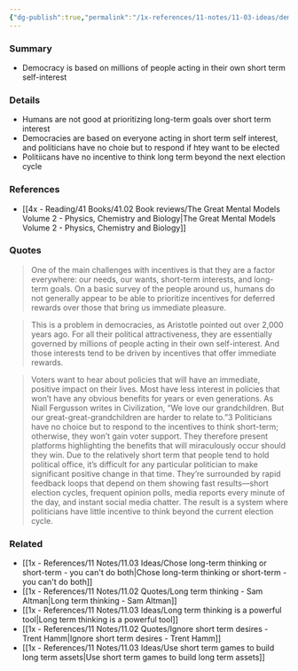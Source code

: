 ```yaml
---
{"dg-publish":true,"permalink":"/1x-references/11-notes/11-03-ideas/democracy-is-based-on-millions-of-people-acting-in-their-own-short-term-self-interest/","title":"Democracy is based on millions of people acting in their own short term self-interest","created":"2025-05-04T23:08:05.498+03:00","updated":"2025-06-08T21:22:46.155+03:00"}
---
```



### Summary
- Democracy is based on millions of people acting in their own short term self-interest

### Details
- Humans are not good at prioritizing long-term goals over short term interest
- Democracies are based on everyone acting in short term self interest, and politicians have no choie but to respond if htey want to be elected
- Politiicans have no incentive to think long term beyond the next election cycle

### References
- [[4x - Reading/41 Books/41.02 Book reviews/The Great Mental Models Volume 2 - Physics, Chemistry and Biology\|The Great Mental Models Volume 2 - Physics, Chemistry and Biology]]

### Quotes
> One of the main challenges with incentives is that they are a factor everywhere: our needs, our wants, short-term interests, and long-term goals. On a basic survey of the people around us, humans do not generally appear to be able to prioritize incentives for deferred rewards over those that bring us immediate pleasure.

> This is a problem in democracies, as Aristotle pointed out over 2,000 years ago. For all their political attractiveness, they are essentially governed by millions of people acting in their own self-interest. And those interests tend to be driven by incentives that offer immediate rewards.

>Voters want to hear about policies that will have an immediate, positive impact on their lives. Most have less interest in policies that won’t have any obvious benefits for years or even generations. As Niall Fergusson writes in Civilization, “We love our grandchildren. But our great-great-grandchildren are harder to relate to.”3 Politicians have no choice but to respond to the incentives to think short-term; otherwise, they won’t gain voter support. They therefore present platforms highlighting the benefits that will miraculously occur should they win. Due to the relatively short term that people tend to hold political office, it’s difficult for any particular politician to make significant positive change in that time. They’re surrounded by rapid feedback loops that depend on them showing fast results—short election cycles, frequent opinion polls, media reports every minute of the day, and instant social media chatter. The result is a system where politicians have little incentive to think beyond the current election cycle.

### Related
- [[1x - References/11 Notes/11.03 Ideas/Chose long-term thinking or short-term - you can't do both\|Chose long-term thinking or short-term - you can't do both]]
- [[1x - References/11 Notes/11.02 Quotes/Long term thinking - Sam Altman\|Long term thinking - Sam Altman]]
- [[1x - References/11 Notes/11.03 Ideas/Long term thinking is a powerful tool\|Long term thinking is a powerful tool]]
- [[1x - References/11 Notes/11.02 Quotes/Ignore short term desires - Trent Hamm\|Ignore short term desires - Trent Hamm]]
- [[1x - References/11 Notes/11.03 Ideas/Use short term games to build long term assets\|Use short term games to build long term assets]]